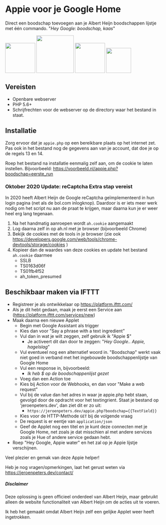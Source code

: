 # Appie voor je Google Home
Direct een boodschap toevoegen aan je Albert Heijn boodschappen lijstje met één 
commando. "_Hey Google: boodschap, kaas_"

<img src="https://content.presspage.com/uploads/1241/500_ah-logo-232800.jpg" height="96"> <img src="https://cdn2.techadvisor.co.uk/cmsdata/features/3663037/google_home_mini_chalk.jpg" height="120"> <img src="http://resources.mynewsdesk.com/image/upload/c_limit,dpr_2.625,f_auto,h_700,q_auto,w_360/mu5okq33jmyrjms0kddt.jpg" height="96"> <img src="https://www.php.net/images/logos/new-php-logo.png" height="80">


## Vereisten
 * Openbare webserver
 * PHP 5.6+
 * Schrijfrechten voor de webserver op de directory waar het bestand in staat.


## Installatie
Zorg ervoor dat je `appie.php` op een bereikbare plaats op het internet zet. Pas
ook in het bestand nog de gegevens aan van je account, dat doe je op de regels 13 en 14.

Roep het bestand na installatie eenmalig zelf aan, om de cookie te laten instellen.
Bijvoorbeeld: https://voorbeeld.nl/appie.php?boodschap=eerste_run


### Oktober 2020 Update: reCaptcha Extra stap vereist
In 2020 heeft Albert Heijn de Google reCaptcha geïmplementeerd in hun login pagina 
(net als de bol.com inlogknop). Daardoor is er iets meer werk nodig om het script 
nu aan de praat te krijgen, maar daarna kun je er weer heel erg lang tegenaan.

1. Na het handmatig aanroepen wordt `ah.cookie` aangemaakt
2. Log daarna zelf in op ah.nl met je browser (bijvoorbeeld Chrome)
3. Bekijk de cookies met de tools in je browser (zie ook https://developers.google.com/web/tools/chrome-devtools/storage/cookies )
4. Kopieer dan de waardes van deze cookies en update het bestand `ah.cookie` daarmee
   * SSLB
   * TS0163d06f
   * TS01fb4f52
   * ah_token_presumed


## Beschikbaar maken via IFTTT
 * Registreer je als ontwikkelaar op https://platform.ifttt.com/
 * Als je dit hebt gedaan, maak je eerst een Service aan (https://platform.ifttt.com/services/new)
 * Maak daarna een nieuwe Applet 
   * Begin met Google Assistant als trigger
   * Kies dan voor "Say a phrase with a text ingredient"
   * Vul dan in wat je wilt zeggen, zelf gebruik ik "Appie $"
     * Je activeert dit dan door te zeggen: "_Hey Google.. Appie, hagelslag_"
   * Vul eventueel nog een alternatief woord in. "Boodschap" werkt vaak niet goed in 
     verband met het ingebouwde boodschappenlijstje van Google Home
   * Vul een response in, bijvoorbeeld:
     * _Ik heb $ op de boodschappenlijst gezet_ 
   * Voeg dan een Action toe
   * Kies bij Action voor de Webhooks, en dan voor "Make a web request"
   * Vul bij de value dan het adres in waar je appie.php hebt staan, gevolgd door 
     de opdracht voor het textingrient. Staat je bestand op 'jeroenpeters.dev', dan
     ziet dit er zo uit:
     * `https://jeroenpeters.dev/appie.php?boodschap={{TextField}}`
   * Kies voor de HTTP-Methode `GET` bij de volgende vraag
   * De request is er eentje van `application/json`
   * Geef de Applet nog een titel en je kunt deze connecten met je Google Home, 
     net zoals je dat misschien al met andere services zoals je Hue of andere 
     service gedaan hebt.
 * Roep "Hey Google, Appie water" en het zal op je Appie lijstje verschijnen.
     
Veel plezier en gemak van deze Appie helper!

Heb je nog vragen/opmerkingen, laat het gerust weten via https://jeroenpeters.dev/contact/


##### Disclaimer
Deze oplossing is geen officieel onderdeel van Albert Heijn, maar gebruikt alleen 
de website functionaliteit van Albert Heijn om de acties uit te voeren.

Ik heb het gemaakt omdat Albert Heijn zelf een gelijke Applet weer heeft ingetrokken.
